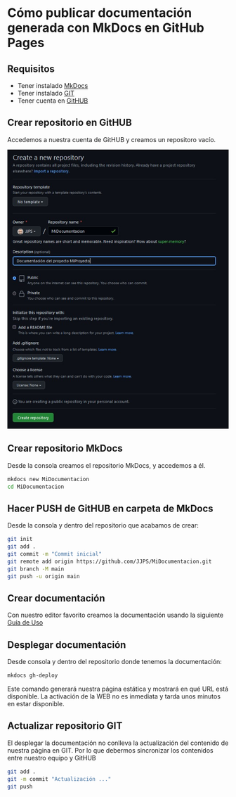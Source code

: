 # Cómo publicar documentación generada con MkDocs en GitHub Pages

## Requisitos

- Tener instalado [MkDocs](https://www.mkdocs.org/) 
- Tener instalado [GIT](https://git-scm.com/)
- Tener cuenta en [GitHUB](https://github.com/)

## Crear repositorio en GitHUB

Accedemos a nuestra cuenta de GitHUB y creamos un repositoro vacío.

![RepositorioGitHUB](./imagenes/repositorioGitHub.jpg)

## Crear repositorio MkDocs

Desde la consola creamos el repositorio MkDocs, y accedemos a él.

```BASH
mkdocs new MiDocumentacion
cd MiDocumentacion
```

## Hacer PUSH de GitHUB en carpeta de MkDocs

Desde la consola y dentro del repositorio que acabamos de crear:

```BASH
git init
git add .
git commit -m "Commit inicial"
git remote add origin https://github.com/JJPS/MiDocumentacion.git
git branch -M main
git push -u origin main
```

## Crear documentación

Con nuestro editor favorito creamos la documentación usando la siguiente [Guía de Uso](https://www.mkdocs.org/getting-started/)

## Desplegar documentación

Desde consola y dentro del repositorio donde tenemos la documentación:

```BASH
mkdocs gh-deploy
```

Este comando generará nuestra página estática y mostrará en qué URL está disponible. La activación de la WEB no es inmediata y tarda unos minutos en estar disponible.

## Actualizar repositorio GIT

El desplegar la documentación no conlleva la actualización del contenido de nuestra página en GIT. Por lo que debermos sincronizar los contenidos entre nuestro equipo y GitHUB

```BASH
git add .
git -m commit "Actualización ..."
git push
```



